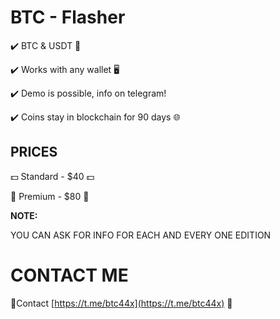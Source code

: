 # BTC - Flasher

✔️ BTC & USDT 💸

✔️ Works with any wallet 🖥

✔️ Demo is possible, info on telegram!

✔️ Coins stay in blockchain for 90 days 🌐


## PRICES
💵 Standard - $40 💵

💎 Premium - $80 💎


**NOTE:**

YOU CAN ASK FOR INFO FOR EACH AND EVERY ONE EDITION


# CONTACT ME

💬Contact [https://t.me/btc44x](https://t.me/btc44x) 🔗
